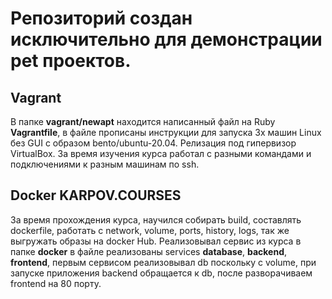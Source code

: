 # Репозиторий создан исключительно для демонстрации pet проектов.

## Vagrant
В папке **vagrant/newapt** находится написанный файл на Ruby **Vagrantfile**, в файле прописаны инструкции для запуска 3х машин Linux без GUI c образом bento/ubuntu-20.04. Релизация под гипервизор VirtualBox.
За время изучения курса работал с разными командами и подключениями к разным машинам по ssh.


## Docker KARPOV.COURSES
За время прохождения курса, научился собирать build, составлять dockerfile, работать с network, volume, ports, history, logs, так же выгружать образы на docker Hub.
Реализовывал сервис из курса в папке **docker** в файле реализованы services **database**, **backend**, **frontend**, первым сервисом реализовывал db поскольку c volume, при запуске приложения backend обращается к db, после разворачиваем frontend на 80 порту.



